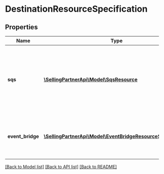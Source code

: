 # DestinationResourceSpecification

## Properties
Name | Type | Description | Notes
------------ | ------------- | ------------- | -------------
**sqs** | [**\SellingPartnerApi\Model\SqsResource**](SqsResource.md) | The information required to create an Amazon Simple Queue Service (SQS) queue destination. | [optional] 
**event_bridge** | [**\SellingPartnerApi\Model\EventBridgeResourceSpecification**](EventBridgeResourceSpecification.md) | The information required to create an Amazon EventBridge destination. | [optional] 

[[Back to Model list]](../README.md#documentation-for-models) [[Back to API list]](../README.md#documentation-for-api-endpoints) [[Back to README]](../README.md)



